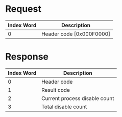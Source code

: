 # Request

| Index Word | Description                |
|------------|----------------------------|
| 0          | Header code \[0x000F0000\] |

# Response

| Index Word | Description                   |
|------------|-------------------------------|
| 0          | Header code                   |
| 1          | Result code                   |
| 2          | Current process disable count |
| 3          | Total disable count           |
